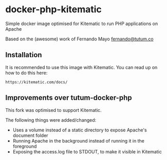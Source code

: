 docker-php-kitematic
================

Simple docker image optimised for Kitematic to run PHP applications on Apache

Based on the (awesome) work of Fernando Mayo <fernando@tutum.co>

Installation
------------

It is recommended to use this image with Kitematic. You can read up on how to do this here:

    https://kitematic.com/docs/

Improvements over tutum-docker-php
----------------------------------

This fork was optimised to support Kitematic.

The following things were added/changed:

* Uses a volume instead of a static directory to expose Apache's document folder
* Running Apache in the background instead of running it in the foreground
* Exposing the access.log file to STDOUT, to make it visible in Kitematic
